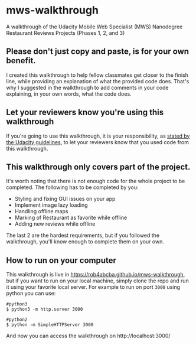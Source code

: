 # mws-walkthrough
A walkthrough of the Udacity Mobile Web Specialist (MWS) Nanodegree Restaurant Reviews Projects (Phases 1, 2, and 3)

## Please don't just copy and paste, is for your own benefit.

I created this walkthrough to help fellow classmates get closer to the finish line, while providing an explanation of what the provided code does. That's why I suggested in the walkthrough to add comments in your code explaining, in your own words, what the code does.

## Let your reviewers know you're using this walkthrough

If you're going to use this walkthrough, it is your responsibility, as [stated by the Udacity guidelines](https://udacity.zendesk.com/hc/en-us/articles/360001451091-What-is-plagiarism-), to let your reviewers know that you used code from this walkthrough.

## This walkthrough only covers part of the project.

It's worth noting that there is not enough code for the whole project to be completed. The following has to be completed by you:

* Styling and fixing GUI issues on your app
* Implement image lazy loading
* Handling offline maps
* Marking of Restaurant as favorite while offline
* Adding new reviews while offline

The last 2 are the hardest requirements, but if you followed the walkthrough, you'll know enough to complete them on your own.

## How to run on your computer

This walkthrough is live in https://rob4abcba.github.io/mws-walkthrough, but if you want to run on your local machine, simply clone the repo and run it using your favorite local server. For example to run on port `3000` using python you can use:
```
#python3
$ python3 -m http.server 3000

#python2
$ python -m SimpleHTTPServer 3000
```
And now you can access the walkthrough on http://localhost:3000/
